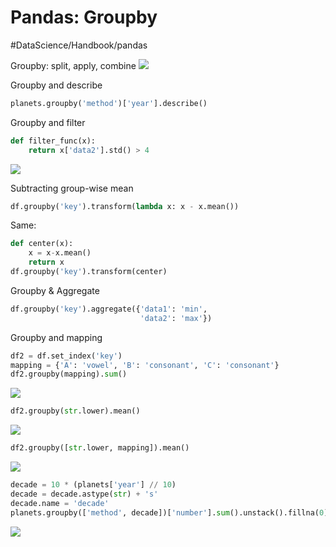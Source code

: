 # Pandas: Groupby
#DataScience/Handbook/pandas


Groupby: split, apply, combine
![](Pands%20Groupby/unknown.png)

Groupby and describe
```python
planets.groupby('method')['year'].describe()
```


Groupby and filter
```python
def filter_func(x):
    return x['data2'].std() > 4
```
![](Pands%20Groupby/EF2C1891-2292-4308-AC4E-C8018EBB10BA.png)

Subtracting group-wise mean
```python
df.groupby('key').transform(lambda x: x - x.mean())
```
Same:
```python
def center(x):
    x = x-x.mean()
    return x
df.groupby('key').transform(center)
```

Groupby & Aggregate
```python
df.groupby('key').aggregate({'data1': 'min',
                             'data2': 'max'})
```

Groupby and mapping
```python
df2 = df.set_index('key')
mapping = {'A': 'vowel', 'B': 'consonant', 'C': 'consonant'}
df2.groupby(mapping).sum()
```
![](Pands%20Groupby/C730F92F-99A9-4A00-B3A4-E761A38726F0.png)

```python
df2.groupby(str.lower).mean()
```
![](Pands%20Groupby/EFC021CF-E0FF-4CF6-A29C-EEFD93385A6B.png)

```python
df2.groupby([str.lower, mapping]).mean()
```
![](Pands%20Groupby/D92EE851-5C95-4A9B-B1D7-42F462637F6D.png)


```python
decade = 10 * (planets['year'] // 10)
decade = decade.astype(str) + 's'
decade.name = 'decade'
planets.groupby(['method', decade])['number'].sum().unstack().fillna(0)
```
![](Pands%20Groupby/A52D3FA9-A19C-411F-8C21-4170E06705D5.png)
